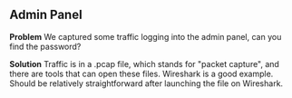 ## Admin Panel

**Problem**
We captured some traffic logging into the admin panel, can you find the password?

**Solution**
Traffic is in a .pcap file, which stands for "packet capture", and there are tools that can open these files. Wireshark is a good example.
Should be relatively straightforward after launching the file on Wireshark.
